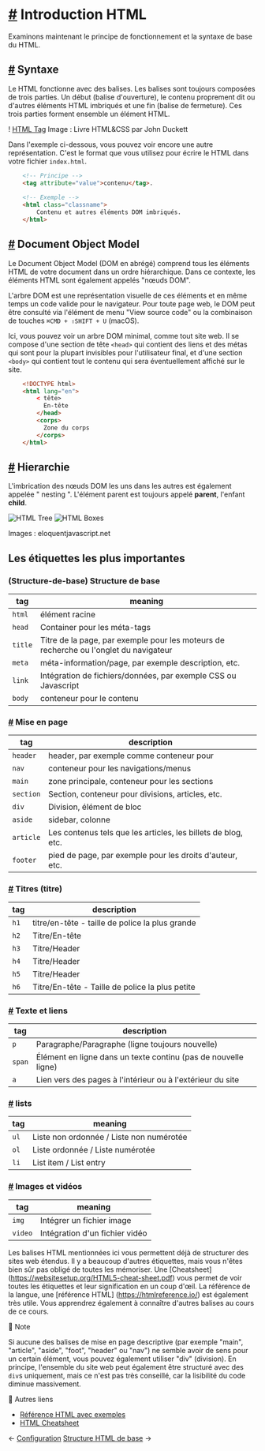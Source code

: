 [#](#introduction-html) Introduction HTML
=====================================

Examinons maintenant le principe de fonctionnement et la syntaxe de base du HTML.

[#](#syntaxe) Syntaxe
-------------------

Le HTML fonctionne avec des balises. Les balises sont toujours composées de trois parties. Un début (balise d'ouverture), le contenu proprement dit ou d'autres éléments HTML imbriqués et une fin (balise de fermeture). Ces trois parties forment ensemble un élément HTML.

! [HTML Tag](/assets/img/html_tags.d09c91d9.jpg) Image : Livre HTML&CSS par John Duckett

Dans l'exemple ci-dessous, vous pouvez voir encore une autre représentation. C'est le format que vous utilisez pour écrire le HTML dans votre fichier `index.html`.

```html
    <!-- Principe -->
    <tag attribute="value">contenu</tag>.
    
    <!-- Exemple -->
    <html class="classname">
        Contenu et autres éléments DOM imbriqués.
    </html>
```    

[#](#document-objet-modèle) Document Object Model
-------------------------------------------------

Le Document Object Model (DOM en abrégé) comprend tous les éléments HTML de votre document dans un ordre hiérarchique. Dans ce contexte, les éléments HTML sont également appelés "nœuds DOM".

L'arbre DOM est une représentation visuelle de ces éléments et en même temps un code valide pour le navigateur. Pour toute page web, le DOM peut être consulté via l'élément de menu "View source code" ou la combinaison de touches `⌘CMD + ⇧SHIFT + U` (macOS).

Ici, vous pouvez voir un arbre DOM minimal, comme tout site web. Il se compose d'une section de tête `<head>` qui contient des liens et des métas qui sont pour la plupart invisibles pour l'utilisateur final, et d'une section `<body>` qui contient tout le contenu qui sera éventuellement affiché sur le site.

```html
    <!DOCTYPE html>
    <html lang="en">
        < tête>
          En-tête
        </head>
        <corps>
          Zone du corps
        </corps>
    </html>
```    

[#](#nesting-parent-enfant) Hierarchie
--------------------------------------------------

L'imbrication des nœuds DOM les uns dans les autres est également appelée " nesting ". L'élément parent est toujours appelé **parent**, l'enfant **child**.

![HTML Tree](/assets/img/html_tree.e7dfdcd7.svg) ![HTML Boxes](/assets/img/html_boxes.6665c487.svg)

Images : eloquentjavascript.net

Les étiquettes les plus importantes
-----------------------------------------------

### (Structure-de-base) Structure de base

| tag | meaning |
| --- | --- |
| `html` | élément racine |
| `head` | Container pour les méta-tags |
| `title` | Titre de la page, par exemple pour les moteurs de recherche ou l'onglet du navigateur
| `meta` | méta-information/page, par exemple description, etc. |
| `link` |Intégration de fichiers/données, par exemple CSS ou Javascript
| `body` | conteneur pour le contenu |

### [#](#mise-en-page) Mise en page

| tag | description |
| --- | --- |
| `header` | header, par exemple comme conteneur pour |nav` |
| `nav` | conteneur pour les navigations/menus |
| `main` | zone principale, conteneur pour les sections |
| `section` | Section, conteneur pour divisions, articles, etc. |
| `div` | Division, élément de bloc |
| `aside` | sidebar, colonne |
| `article` | Les contenus tels que les articles, les billets de blog, etc. |
| `footer` |  pied de page, par exemple pour les droits d'auteur, etc. |

### [#](#titres-titres) Titres (titre)

| tag | description |
| --- | --- |
| `h1` | titre/en-tête - taille de police la plus grande |
| `h2` | Titre/En-tête |
| `h3` | Titre/Header |
| `h4` | Titre/Header |
| `h5` | Titre/Header |
| `h6` | Titre/En-tête - Taille de police la plus petite |

### [#](#text-links) Texte et liens

| tag | description |
| --- | --- |
| `p` | Paragraphe/Paragraphe (ligne toujours nouvelle) |
| `span` | Élément en ligne dans un texte continu (pas de nouvelle ligne) |
| `a` | Lien vers des pages à l'intérieur ou à l'extérieur du site

### [#](#listen) lists

| tag | meaning |
| --- | --- |
| `ul` | Liste non ordonnée / Liste non numérotée |
| `ol` | Liste ordonnée / Liste numérotée |
| `li` | List item / List entry |

### [#](#images-vidéos) Images et vidéos

| tag | meaning |
| --- | --- |
| `img` | Intégrer un fichier image |
| `video` | Intégration d'un fichier vidéo |

Les balises HTML mentionnées ici vous permettent déjà de structurer des sites web étendus. Il y a beaucoup d'autres étiquettes, mais vous n'êtes bien sûr pas obligé de toutes les mémoriser. Une [Cheatsheet] (https://websitesetup.org/HTML5-cheat-sheet.pdf) vous permet de voir toutes les étiquettes et leur signification en un coup d'œil. La référence de la langue, une [référence HTML] (https://htmlreference.io/) est également très utile. Vous apprendrez également à connaître d'autres balises au cours de ce cours.

:memo: Note

Si aucune des balises de mise en page descriptive (par exemple "main", "article", "aside", "foot", "header" ou "nav") ne semble avoir de sens pour un certain élément, vous pouvez également utiliser "div" (division). En principe, l'ensemble du site web peut également être structuré avec des `div`s uniquement, mais ce n'est pas très conseillé, car la lisibilité du code diminue massivement.

 :link: Autres liens

* [Référence HTML avec exemples](https://htmlreference.io/)
* [HTML Cheatsheet](https://websitesetup.org/HTML5-cheat-sheet.pdf)

← [Configuration](/guide/02_setup/) [Structure HTML de base](/guide/04_basic_structure_html/) →
